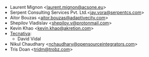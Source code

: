 - Laurent Mignon \<<laurent.mignon@acsone.eu>\>
- Serpent Consulting Services Pvt. Ltd.\<<jay.vora@serpentcs.com>\>
- Aitor Bouzas \<<aitor.bouzas@adaptivecity.com>\>
- Shepilov Vladislav \<<shepilov.v@protonmail.com>\>
- Kevin Khao \<<kevin.khao@akretion.com>\>
- [Tecnativa](https://www.tecnativa.com):
  - David Vidal
- Nikul Chaudhary \<<nchaudhary@opensourceintegrators.com>\>
- Tris Doan \<<tridm@trobz.com>\>

